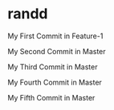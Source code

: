# randd

My First Commit in Feature-1

My Second Commit in Master

My Third Commit in Master

My Fourth Commit in Master

My Fifth Commit in Master
